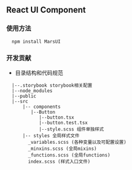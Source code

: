 ## React UI Component

### 使用方法

```js
  npm install MarsUI
```

### 开发贡献

- 目录结构和代码规范
```
  |--.storybook storybook相关配置 
  |--node_modules
  |--public
  |--src
      |-- components
         |--Button
            |--button.tsx
            |--button.test.tsx
            |--style.scss 组件单独样式
      |-- styles 全局样式文件
        _variables.scss (各种变量以及可配置设置)
        _minxins.scss (全局mixins)
        _functions.scss (全局functions)
        index.scss (样式入口文件)
```  
